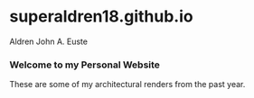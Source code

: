 # superaldren18.github.io
Aldren John A. Euste
### Welcome to my Personal Website

These are some of my architectural renders from the past year.
